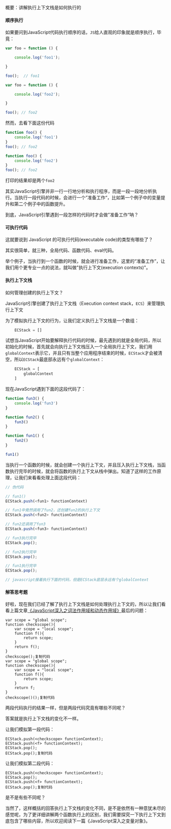 概要：讲解执行上下文栈是如何执行的

#### 顺序执行

如果要问到JavaScript代码执行顺序的话，`JS`给人直观的印象就是顺序执行，毕竟：

```javascript
var foo = function () {

    console.log('foo1');

}

foo();  // foo1

var foo = function () {

    console.log('foo2');

}

foo(); // foo2
```

然而，去看下面这份代码

```javascript
function foo() {
    console.log('foo1')
}
foo(); // foo2

function foo() {
    console.log('foo2')
}
foo(); // foo2
```

打印的结果却是两个`foo2`

其实JavaScript引擎并非一行一行地分析和执行程序，而是一段一段地分析执行。当执行一段代码的时候，会进行一个”准备工作“，比如第一个例子中的变量提升和第二个例子中的函数提升。

到底，JavaScript引擎遇到一段怎样的代码时才会做”准备工作“呐？

#### 可执行代码

这就要说到 JavaScript 的可执行代码(executable code)的类型有哪些了？

其实很简单，就三种，全局代码、函数代码、eval代码。

举个例子，当执行到一个函数的时候，就会进行准备工作，这里的“准备工作”，让我们用个更专业一点的说法，就叫做"执行上下文(execution contexts)"。

#### 执行上下文栈

如何管理创建的执行上下文？

JavaScript引擎创建了执行上下文栈（Execution context stack，`ECS`）来管理执行上下文

为了模拟执行上下文的行为，让我们定义执行上下文栈是一个数组：

```javascript
	ECStack = []
```

试想当JavaScript开始要解释执行代码的时候，最先遇到的就是全局代码，所以初始化的时候，首先就会向执行上下文栈压入一个全局执行上下文，我们用`globalContext`表示它，并且只有当整个应用程序结束的时候，`ECStack`才会被清空，所以`ECStack`最底部永远有个`globalContext`：

```javascript
	ECStack = [
        globalContext
    ]
```

现在JavaScript遇到下面的这段代码了：

```javascript
function fun3() {
    console.log('fun3')
}

function fun2() {
    fun3()
}

function fun1() {
    fun2()
}

fun1()
```

当执行一个函数的时候，就会创建一个执行上下文，并且压入执行上下文栈，当函数执行完毕的时候，就会将函数的执行上下文从栈中弹出。知道了这样的工作原理，让我们来看看处理上面这段代码：

```javascript
// 伪代码

// fun1()
ECStack.push(<fun1> functionContext)

// fun1中竟然调用了fun2，还创建fun2的执行上下文
ECStack.push(<fun2> functionContext)

// fun2还调用了fun3
ECStack.push(<fun3> functionContext)

// fun3执行完毕
ECStack.pop();

// fun2执行完毕
ECStack.pop();

// fun1执行完毕
ECStack.pop();

// javascript接着执行下面的代码，但是ECStack底层永远有个globalContext
```

#### 解答思考题

好啦，现在我们已经了解了执行上下文栈是如何处理执行上下文的，所以让我们看看上篇文章[《JavaScript深入之词法作用域和动态作用域》](https://link.juejin.cn?target=https%3A%2F%2Fgithub.com%2Fmqyqingfeng%2FBlog%2Fissues%2F3)最后的问题：

```
var scope = "global scope";
function checkscope(){
    var scope = "local scope";
    function f(){
        return scope;
    }
    return f();
}
checkscope();复制代码
var scope = "global scope";
function checkscope(){
    var scope = "local scope";
    function f(){
        return scope;
    }
    return f;
}
checkscope()();复制代码
```

两段代码执行的结果一样，但是两段代码究竟有哪些不同呢？

答案就是执行上下文栈的变化不一样。

让我们模拟第一段代码：

```
ECStack.push(<checkscope> functionContext);
ECStack.push(<f> functionContext);
ECStack.pop();
ECStack.pop();复制代码
```

让我们模拟第二段代码：

```
ECStack.push(<checkscope> functionContext);
ECStack.pop();
ECStack.push(<f> functionContext);
ECStack.pop();复制代码
```

是不是有些不同呢？

当然了，这样概括的回答执行上下文栈的变化不同，是不是依然有一种意犹未尽的感觉呢，为了更详细讲解两个函数执行上的区别，我们需要探究一下执行上下文到底包含了哪些内容，所以欢迎阅读下一篇《JavaScript深入之变量对象》。